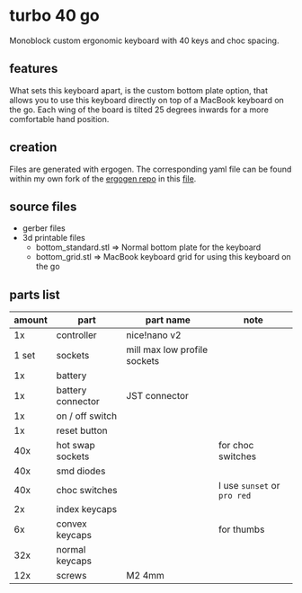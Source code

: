 # turbo 40 go

Monoblock custom ergonomic keyboard with 40 keys and choc spacing.

## features

What sets this keyboard apart, is the custom bottom plate option, that allows you to use this keyboard directly on top of a MacBook keyboard on the go.
Each wing of the board is tilted 25 degrees inwards for a more comfortable hand position.

## creation

Files are generated with ergogen. The corresponding yaml file can be found within my own fork of the [ergogen repo](https://github.com/a-wark/ergogen/tree/turbo) in this [file](https://github.com/a-wark/ergogen/blob/turbo/input/turbo.yaml).

## source files

- gerber files
- 3d printable files
  - bottom_standard.stl => Normal bottom plate for the keyboard
  - bottom_grid.stl => MacBook keyboard grid for using this keyboard on the go

## parts list

| amount | part              | part name                    | note                        |
| ------ | ----------------- | ---------------------------- | --------------------------- |
| 1x     | controller        | nice!nano v2                 |
| 1 set  | sockets           | mill max low profile sockets |
| 1x     | battery           |                              |
| 1x     | battery connector | JST connector                |
| 1x     | on / off switch   |                              |
| 1x     | reset button      |                              |
| 40x    | hot swap sockets  |                              | for choc switches           |
| 40x    | smd diodes        |                              |
| 40x    | choc switches     |                              | I use `sunset` or `pro red` |
| 2x     | index keycaps     |                              |
| 6x     | convex keycaps    |                              | for thumbs                  |
| 32x    | normal keycaps    |                              |
| 12x    | screws            | M2 4mm                       |
